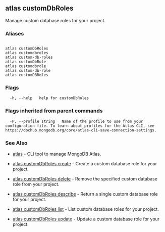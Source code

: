 ## atlas customDbRoles

Manage custom database roles for your project.




### Aliases
```

atlas customDbRoles
atlas customdbroles
atlas custom-db-roles
atlas customDbRole
atlas customdbrole
atlas custom-db-role
atlas customDBRoles
```



### Flags

```
  -h, --help   help for customDbRoles

```


### Flags inherited from parent commands

```
  -P, --profile string   Name of the profile to use from your configuration file. To learn about profiles for the Atlas CLI, see https://dochub.mongodb.org/core/atlas-cli-save-connection-settings.

```

### See Also


* [atlas](atlas.md)	- CLI tool to manage MongoDB Atlas.

* [atlas customDbRoles create](atlas_customDbRoles_create.md)	- Create a custom database role for your project.

* [atlas customDbRoles delete](atlas_customDbRoles_delete.md)	- Remove the specified custom database role from your project.

* [atlas customDbRoles describe](atlas_customDbRoles_describe.md)	- Return a single custom database role for your project.

* [atlas customDbRoles list](atlas_customDbRoles_list.md)	- List custom database roles for your project.

* [atlas customDbRoles update](atlas_customDbRoles_update.md)	- Update a custom database role for your project.



